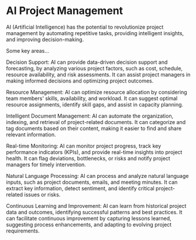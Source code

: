 # AI Project Management

AI (Artificial Intelligence) has the potential to revolutionize project management by automating repetitive tasks, providing intelligent insights, and improving decision-making. 

Some key areas…

Decision Support: AI can provide data-driven decision support and forecasting, by analyzing various project factors, such as cost, schedule, resource availability, and risk assessments. It can assist project managers in making informed decisions and optimizing project outcomes.

Resource Management: AI can optimize resource allocation by considering team members' skills, availability, and workload. It can suggest optimal resource assignments, identify skill gaps, and assist in capacity planning.

Intelligent Document Management: AI can automate the organization, indexing, and retrieval of project-related documents. It can categorize and tag documents based on their content, making it easier to find and share relevant information.

Real-time Monitoring: AI can monitor project progress, track key performance indicators (KPIs), and provide real-time insights into project health. It can flag deviations, bottlenecks, or risks and notify project managers for timely intervention.

Natural Language Processing: AI can process and analyze natural language inputs, such as project documents, emails, and meeting minutes. It can extract key information, detect sentiment, and identify critical project-related issues or risks.

Continuous Learning and Improvement: AI can learn from historical project data and outcomes, identifying successful patterns and best practices. It can facilitate continuous improvement by capturing lessons learned, suggesting process enhancements, and adapting to evolving project requirements.
